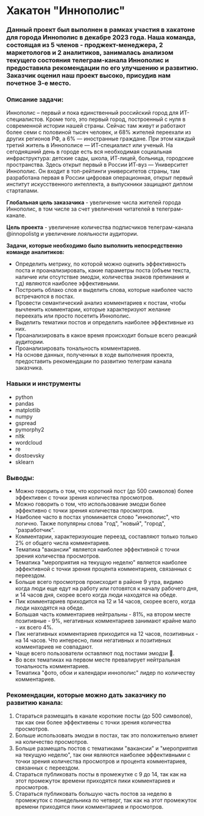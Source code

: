 # Хакатон "Иннополис"
### Данный проект был выполнен в рамках участия в хакатоне для города Иннополис в декабре 2023 года. Наша команда, состоящая из 5 членов - проджект-менеджера, 2 маркетологов и 2 аналитиков, занималась анализом текущего состояния телеграм-канала Иннополис и предоставила рекомендации по его улучшению и развитию. Заказчик оценил наш проект высоко, присудив нам почетное 3-е место.
### Описание задачи:
Иннополис – первый и пока единственный российский город для ИТ-специалистов. Кроме того, это первый город, построенный с нуля в современной истории нашей страны. Сейчас там живут и работают более семи с половиной тысяч человек, и 68% жителей переехали из других регионов РФ, а 6% — иностранные граждане. При этом каждый третий житель в Иннополисе — ИТ-специалист или ученый. На сегодняшний день в городе есть вся необходимая социальная инфраструктура: детские сады, школа, ИТ-лицей, больница, городские пространства. Здесь открыт первый в России ИТ-вуз — Университет Иннополис. Он входит в топ-рейтинги университетов страны, там разработана первая в России цифровая операционная, открыт первый институт искусственного интеллекта, а выпускники защищают диплом стартапами.

**Глобальная цель заказачика** - увеличение числа жителей города Иннополис, в том числе за счет увеличения читателей в телеграм-канале.

**Цель проекта** - увеличение количества подписчиков телеграм-канала @innopolistg и увеличение лояльности аудитории.

**Задачи, которые необходимо было выполнить непосредственно команде аналитиков:**
- Определить метрику, по которой можно оценить эффективность поста и проанализировать, какие параметры поста (объем текста, наличие или отсутствие эмодзи, количества знаков препинания и т.д) являются наиболее эффективными.
- Построить облако слов и выделить слова, которые наиболее часто встречаются в постах.
- Провести семантический анализ комментариев к постам, чтобы вычленить комментарии, которые характеризуют желание переехать или просто посетить Иннополис.
- Выделить тематики постов и определить наиболее эффективные из них.
- Проанализировать в какое время происходит больше всего реакций аудитории.
- Проанализировать тональность комментариев.
- На основе данных, полученных в ходе выполнения проекта, предоставить рекомендации по развитию телеграм канала заказчика.
### Навыки и инструменты
- python
- pandas
- matplotlib
- numpy
- gspread
- pymorphy2
- nltk
- wordcloud
- re
- dostoevsky
- sklearn
### Выводы:
- Можно говорить о том, что короткий пост (до 500 символов) более эффективен с точки зрения количества просмотров.
- Можно говорить о том, что использование эмодзи более эффективно с точки зрения количества просмотров.
- Наиболее часто в постах упоминается слово "иннополис", что логично. Также популярны слова "год", "новый", "город", "разработчик".
- Комментарии, характеризующие переезд, составляют только только 2% от общего числа комментариев.
- Тематика "вакансии" является наиболее эффективной с точки зрения количества просмотров.
- Тематика "мероприятия на текущую неделю" является наиболее эффективной с точки зрения процента комментариев, связанных с переездом.
- Больше всего просмотров происходит в районе 9 утра, видимо когда люди еще едут на работу или готовятся к началу рабочего дня, и 14 часов дня, скорее всего когда люди находятся на обеде.
- Пик комментариев приходится на 12 и 14 часов, скорее всего, когда люди находятся на обеде.
- Большая часть комментариев нейтральны - 81%, на втором месте позитивные - 9%, негативных комментариев занимают крайне мало - их всего 4%.
- Пик негативных комментариев приходится на 12 часов, позитивных - на 14 часов. Что интересно, пики негативных и позитивных комментариев не совпадают.
- Чаще всего пользователи оставляют под постами эмодзи 💯.
- Во всех тематиках на первом месте превалирует нейтральная тональность комментариев.
- Тематика "фото, обои и календари иннополис" лидер по количеству комментариев.
### Рекомендации, которые можно дать заказчику по развитию канала:
1. Стараться размещать в канале короткие посты (до 500 символов), так как они более эффективены с точки зрения количества просмотров.
2. Больше использовать эмодзи в постах, так это положительно влияет на количество просмотров.
3. Больше размещать постов с тематиками "вакансии" и "мероприятия на текущую неделю", так они являются наиболее эффективными с точки зрения количества просмотров и процента комментариев, связанных с переездом.
4. Стараться публиковать посты в промежутке с 9 до 14, так как на этот промежуток времени приходятся пики комментариев и просмотров.
5. Стараться публиковать большую часть постов за неделю в промежуток с понедельника по четверг, так как на этот промежуток времени приходятся пики комментариев и просмотров.
